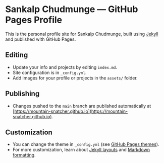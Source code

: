 # Sankalp Chudmunge — GitHub Pages Profile

This is the personal profile site for Sankalp Chudmunge, built using [Jekyll](https://jekyllrb.com/) and published with GitHub Pages.

## Editing

- Update your info and projects by editing `index.md`.
- Site configuration is in `_config.yml`.
- Add images for your profile or projects in the `assets/` folder.

## Publishing

- Changes pushed to the `main` branch are published automatically at [https://mountain-snatcher.github.io](https://mountain-snatcher.github.io).

## Customization

- You can change the theme in `_config.yml` (see [GitHub Pages themes](https://pages.github.com/themes/)).
- For more customization, learn about [Jekyll layouts](https://jekyllrb.com/docs/layouts/) and [Markdown formatting](https://guides.github.com/features/mastering-markdown/).
